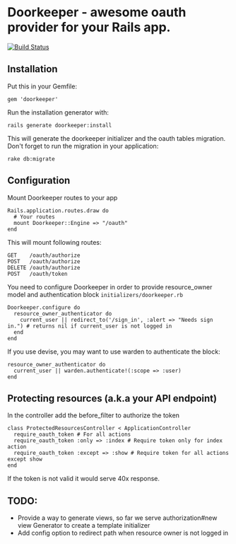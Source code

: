 # Doorkeeper - awesome oauth provider for your Rails app.

[![Build Status](https://secure.travis-ci.org/applicake/doorkeeper.png)](http://travis-ci.org/applicake/doorkeeper)

## Installation

Put this in your Gemfile:

    gem 'doorkeeper'

Run the installation generator with:

    rails generate doorkeeper:install

This will generate the doorkeeper initializer and the oauth tables migration. Don't forget to run the migration in your application:

    rake db:migrate

## Configuration

Mount Doorkeeper routes to your app

    Rails.application.routes.draw do
      # Your routes
      mount Doorkeeper::Engine => "/oauth"
    end

This will mount following routes:

    GET    /oauth/authorize
    POST   /oauth/authorize
    DELETE /oauth/authorize
    POST   /oauth/token

You need to configure Doorkeeper in order to provide resource_owner model and authentication block `initializers/doorkeeper.rb`

    Doorkeeper.configure do
      resource_owner_authenticator do
        current_user || redirect_to('/sign_in', :alert => "Needs sign in.") # returns nil if current_user is not logged in
      end
    end

If you use devise, you may want to use warden to authenticate the block:

    resource_owner_authenticator do
      current_user || warden.authenticate!(:scope => :user)
    end

## Protecting resources (a.k.a your API endpoint)

In the controller add the before_filter to authorize the token

    class ProtectedResourcesController < ApplicationController
      require_oauth_token # For all actions
      require_oauth_token :only => :index # Require token only for index action
      require_oauth_token :except => :show # Require token for all actions except show
    end

If the token is not valid it would serve 40x response.

## TODO:

- Provide a way to generate views, so far we serve authorization#new view Generator to create a template initializer
- Add config option to redirect path when resource owner is not logged in
